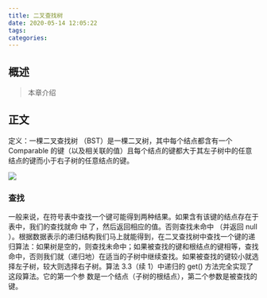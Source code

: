 ```yaml
---
title: 二叉查找树
date: 2020-05-14 12:05:22
tags:
categories:
---
```


## 概述

> 本章介绍

<!--more-->

## 正文

定义：一棵二叉查找树 （BST）是一棵二叉树，其中每个结点都含有一个 Comparable 的键（以及相关联的值）且每个结点的键都大于其左子树中的任意结点的键而小于右子树的任意结点的键。  

![](https://photos.alitaalice.cn/image/20200514134241.png)

### 查找

一般来说，在符号表中查找一个键可能得到两种结果。如果含有该键的结点存在于表中，我们的查找就命
中 了，然后返回相应的值。否则查找未命中 （并返回 null ）。根据数据表示的递归结构我们马上就能得到，在二叉查找树中查找一个键的递归算法：如果树是空的，则查找未命中；如果被查找的键和根结点的键相等，查找命中，否则我们就（递归地）在适当的子树中继续查找。如果被查找的键较小就选择左子树，较大则选择右子树。算法 3.3（续 1）中递归的 get() 方法完全实现了这段算法。它的第一个参 数是一个结点（子树的根结点），第二个参数是被查找的键。  
